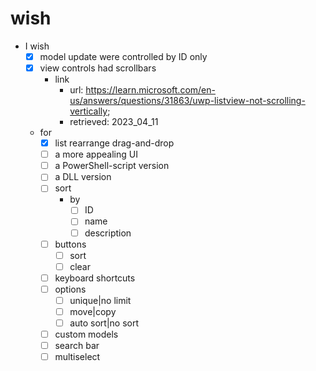 # wish
- I wish
  - [x] model update were controlled by ID only
  - [x] view controls had scrollbars
    - link
      - url: https://learn.microsoft.com/en-us/answers/questions/31863/uwp-listview-not-scrolling-vertically;
      - retrieved: 2023_04_11
  - for
    - [x] list rearrange drag-and-drop
    - [ ] a more appealing UI
    - [ ] a PowerShell-script version
    - [ ] a DLL version
    - [ ] sort
      - by
        - [ ] ID
        - [ ] name
        - [ ] description
    - [ ] buttons
      - [ ] sort
      - [ ] clear
    - [ ] keyboard shortcuts
    - [ ] options
      - [ ] unique|no limit
      - [ ] move|copy
      - [ ] auto sort|no sort
    - [ ] custom models
    - [ ] search bar
    - [ ] multiselect
